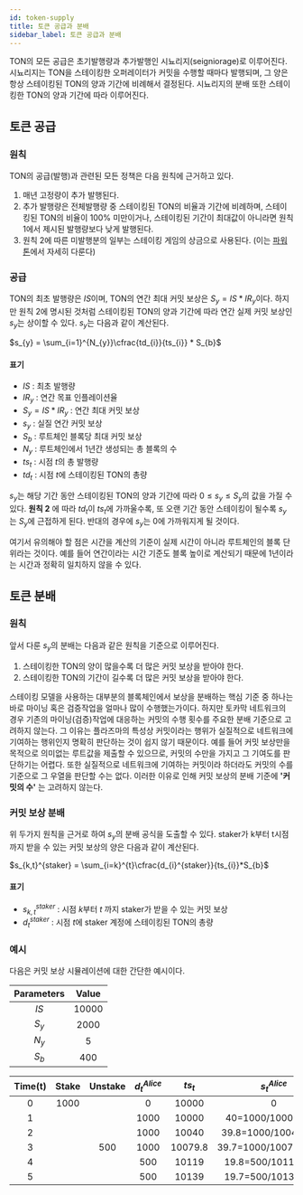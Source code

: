 ```yaml
---
id: token-supply
title: 토큰 공급과 분배
sidebar_label: 토큰 공급과 분배
---
```


TON의 모든 공급은 초기발행량과 추가발행인 시뇨리지(seigniorage)로 이루어진다. 시뇨리지는 TON을 스테이킹한 오퍼레이터가 커밋을 수행할 때마다 발행되며, 그 양은 항상 스테이킹된 TON의 양과 기간에 비례해서 결정된다. 시뇨리지의 분배 또한 스테이킹한 TON의 양과 기간에 따라 이루어진다.

## 토큰 공급

### 원칙
TON의 공급(발행)과 관련된 모든 정책은 다음 원칙에 근거하고 있다.

1. 매년 고정량이 추가 발행된다.
2. 추가 발행량은 전체발행량 중 스테이킹된 TON의 비율과 기간에 비례하며, 스테이킹된 TON의 비율이 100% 미만이거나, 스테이킹된 기간이 최대값이 아니라면 원칙 1에서 제시된 발행량보다 낮게 발행된다.
3. 원칙 2에 따른 미발행분의 일부는 스테이킹 게임의 상금으로 사용된다. (이는 [파워톤](powerton)에서 자세히 다룬다)

### 공급
TON의 최초 발행량은 $IS$이며, TON의 연간 최대 커밋 보상은 $S_{y} = IS*IR_{y}$이다. 하지만 원칙 2에 명시된 것처럼 스테이킹된 TON의 양과 기간에 따라 연간 실제 커밋 보상인 $s_{y}$는 상이할 수 있다. $s_{y}$는 다음과 같이 계산된다.

$s_{y} = \sum_{i=1}^{N_{y}}\cfrac{td_{i}}{ts_{i}} * S_{b}$

#### 표기
* $IS$ : 최초 발행량
* $IR_{y}$ : 연간 목표 인플레이션율
* $S_{y}  = IS*IR_{y}$ : 연간 최대 커밋 보상
* $s_{y}$ : 실질 연간 커밋 보상
* $S_{b}$ : 루트체인 블록당 최대 커밋 보상
* $N_{y}$ : 루트체인에서 1년간 생성되는 총 블록의 수
* $ts_{t}$ : 시점 $t$의 총 발행량
* $td_{t}$ : 시점 $t$에 스테이킹된 TON의 총량

$s_{y}$는 해당 기간 동안 스테이킹된 TON의 양과 기간에 따라 $0\leq{s_{y}}\leq{S_{y}}$의 값을 가질 수 있다. **원칙 2** 에 따라 $td_{t}$이 $ts_{t}$에 가까울수록, 또 오랜 기간 동안 스테이킹이 될수록 $s_{y}$는 $S_{y}$에 근접하게 된다. 반대의 경우에 $s_{y}$는 0에 가까워지게 될 것이다.

여기서 유의해야 할 점은 시간을 계산의 기준이 실제 시간이 아니라 루트체인의 블록 단위라는 것이다. 예를 들어 연간이라는 시간 기준도 블록 높이로 계산되기 때문에 1년이라는 시간과 정확히 일치하지 않을 수 있다.

## 토큰 분배

### 원칙
앞서 다룬 $s_{y}$의 분배는 다음과 같은 원칙을 기준으로 이루어진다.

1. 스테이킹한 TON의 양이 많을수록 더 많은 커밋 보상을 받아야 한다.
2. 스테이킹한 TON의 기간이 길수록 더 많은 커밋 보상을 받아야 한다.

스테이킹 모델을 사용하는 대부분의 블록체인에서 보상을 분배하는 핵심 기준 중 하나는 바로 마이닝 혹은 검증작업을 얼마나 많이 수행했는가이다. 하지만 토카막 네트워크의 경우 기존의 마이닝(검증)작업에 대응하는 커밋의 수행 횟수를 주요한 분배 기준으로 고려하지 않는다. 그 이유는 플라즈마의 특성상 커밋이라는 행위가 실질적으로 네트워크에 기여하는 행위인지 명확히 판단하는 것이 쉽지 않기 때문이다. 예를 들어 커밋 보상만을 목적으로 의미없는 루트값을 제출할 수 있으므로, 커밋의 수만을 가지고 그 기여도를 판단하기는 어렵다. 또한 실질적으로 네트워크에 기여하는 커밋이라 하더라도 커밋의 수를 기준으로 그 우열을 판단할 수는 없다. 이러한 이유로 인해 커밋 보상의 분배 기준에 **'커밋의 수'** 는 고려하지 않는다.

### 커밋 보상 분배
위 두가지 원칙을 근거로 하여 $s_{y}$의 분배 공식을 도출할 수 있다. staker가 k부터 t시점까지 받을 수 있는 커밋 보상의 양은 다음과 같이 계산된다.

$s_{k,t}^{staker} = \sum_{i=k}^{t}\cfrac{d_{i}^{staker}}{ts_{i}}*S_{b}$

#### 표기
* $s_{k,t}^{staker}$ : 시점 $k$부터 $t$ 까지 staker가 받을 수 있는 커밋 보상
* $d_{t}^{staker}$ : 시점 $t$에 staker 계정에 스테이킹된 TON의 총량


### 예시
다음은 커밋 보상 시뮬레이션에 대한 간단한 예시이다.

| Parameters | Value |
|:----------:|:-----:|
|    $IS$    | 10000 |
|  $S_{y}$   | 2000  |
|  $N_{y}$   |   5   |
|  $S_{b}$   |  400  |



| Time(t) | Stake | Unstake | $d_{t}^{Alice}$ | $ts_{t}$ | $s_{t}^{Alice}$ |
|:-------:|:-----:|:-------:|:---------------:|:--------:|:---------------:|
|    0    | 1000  |         |        0        |  10000 |0                |
|    1    |       |         |      1000       |  10000 |40=1000/10000*400|
|    2    |       |         |      1000     |  10040 |39.8=1000/10040*400|
|    3    |       |   500   |      1000     |10079.8|39.7=1000/10079.8*400|
|    4    |       |         |       500       |  10119   |19.8=500/10119*400 |
|    5    |       |         |       500       |  10139   |19.7=500/10139*400 |
